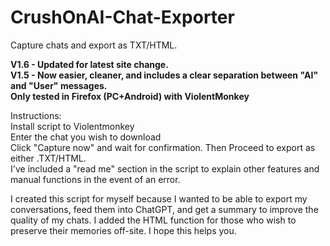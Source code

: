 # CrushOnAI-Chat-Exporter
Capture chats and export as TXT/HTML.<br>

**V1.6 - Updated for latest site change.**<br>
**V1.5 - Now easier, cleaner, and includes a clear separation between "AI" and "User" messages.**<br>
**Only tested in Firefox (PC+Android) with ViolentMonkey**

Instructions: <br>
Install script to Violentmonkey<br>
Enter the chat you wish to download<br>
Click "Capture now" and wait for confirmation. Then Proceed to export as either .TXT/HTML.<br>
I've included a "read me" section in the script to explain other features and manual functions in the event of an error.<br>


I created this script for myself because I wanted to be able to export my conversations, feed them into ChatGPT, and get a summary to improve the quality of my chats. I added the HTML function for those who wish to preserve their memories off-site. I hope this helps you.<br>
